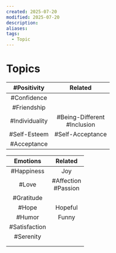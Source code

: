 ```yaml
---
created: 2025-07-20
modified: 2025-07-20
description: 
aliases: 
tags:
  - Topic
---
```


# Topics

|  #Positivity   |            Related             |
| :------------: | :----------------------------: |
|  #Confidence   |                                |
|  #Friendship   |                                |
| #Individuality | #Being-Different<br>#Inclusion |
|  #Self-Esteem  |        #Self-Acceptance        |
|  #Acceptance   |                                |

|   Emotions    |        Related         |
| :-----------: | :--------------------: |
|  #Happiness   |          Joy           |
|     #Love     | #Affection<br>#Passion |
|  #Gratitude   |                        |
|     #Hope     |        Hopeful         |
|    #Humor     |         Funny          |
| #Satisfaction |                        |
|   #Serenity   |                        |
|               |                        |
|               |                        |
